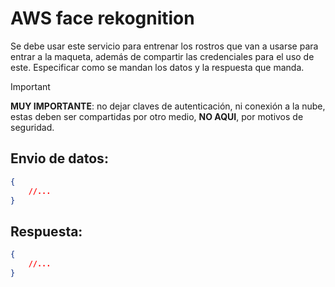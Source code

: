 # AWS face rekognition
Se debe usar este servicio para entrenar los rostros que van a usarse para entrar a la maqueta, además de compartir las credenciales para el uso de este. Especificar como se mandan los datos y la respuesta que manda.

> [!IMPORTANT]
> **MUY IMPORTANTE**: no dejar claves de autenticación, ni conexión a la nube, estas deben ser compartidas por otro medio, **NO AQUI**, por motivos de seguridad.

## Envio de datos:
```json
{
    //...
}
```
## Respuesta: 
```json
{
    //...
}
```